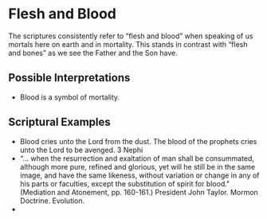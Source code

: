 # Flesh and Blood
The scriptures consistently refer to “flesh and blood” when speaking of us mortals here on earth and in mortality. This stands in contrast with “flesh and bones” as we see the Father and the Son have. 

## Possible Interpretations 
- Blood is a symbol of mortality.


## Scriptural Examples
- Blood cries unto the Lord from the dust. The blood of the prophets cries unto the Lord to be avenged. 3 Nephi
- “… when the resurrection and exaltation of man shall be consummated, although more pure, refined and glorious, yet will he still be in the same image, and have the same likeness, without variation or change in any of his parts or faculties, except the substitution of spirit for blood." (Mediation and Atonement, pp. 160-161.) President John Taylor. Mormon Doctrine. Evolution.
- 